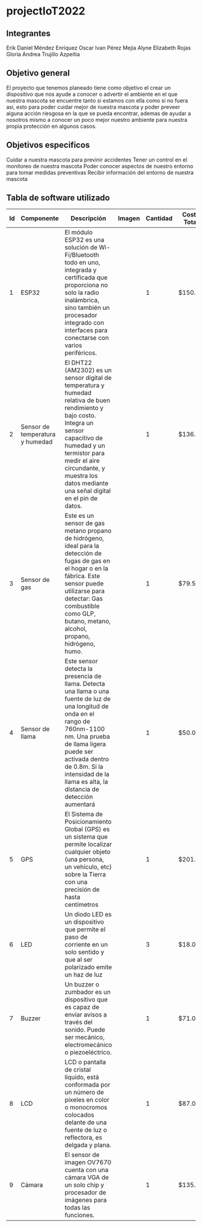 # projectIoT2022

## Integrantes

Erik Daniel Méndez Enríquez
Oscar Ivan Pérez Mejía
Alyne Elizabeth Rojas Gloria
Andrea Trujillo Azpeitia

## Objetivo general
El proyecto que tenemos planeado tiene como objetivo el crear un dispositivo que nos ayude a conocer o advertir el ambiente en el que nuestra mascota se 
encuentre tanto si estamos con ella como si no fuera asi, esto para poder cuidar mejor de nuestra  mascota y poder preveer alguna acción riesgosa en la que 
se pueda encontrar, ademas de ayudar a nosotros mismo a conocer un poco mejor nuestro ambiente para nuestra propia protección en algunos casos.

## Objetivos especificos
Cuidar a nuestra mascota para previnir accidentes
Tener un control en el monitoreo de nuestra mascota
Poder conocer aspectos de nuestro entorno para tomar medidas preventivas 
Recibir información del entorno de nuestra mascota

## Tabla de software utilizado

| Id | Componente                       | Descripción                                                                                                                                                                                                                                                                         | Imagen | Cantidad | Costo Total |
|----|----------------------------------|-------------------------------------------------------------------------------------------------------------------------------------------------------------------------------------------------------------------------------------------------------------------------------------|--------|----------|-------------|
| 1  | ESP32                            | El módulo ESP32 es una solución de  Wi-Fi/Bluetooth todo en uno, integrada  y certificada que proporciona no solo  la radio inalámbrica, sino también un  procesador integrado con interfaces para  conectarse con varios periféricos.                                              |        | 1        | $150.00     |
| 2  | Sensor de  temperatura y humedad | El DHT22 (AM2302) es un sensor digital de  temperatura y humedad relativa de buen  rendimiento y bajo costo. Integra un sensor  capacitivo de humedad y un termistor para  medir el aire circundante, y muestra los  datos mediante una señal digital en el pin de datos.           |        | 1        | $136.00     |
| 3  | Sensor de gas                    |     Este es un sensor de gas metano propano de  hidrógeno, ideal   para la detección de fugas  de gas en el hogar o en la fábrica. Este sensor puede utilizarse para detectar: Gas combustible  como GLP, butano, metano, alcohol, propano,  hidrógeno, humo.                       |        | 1        | $79.50      |
| 4  | Sensor de llama                  | Este sensor detecta la presencia de llama.  Detecta una llama o una fuente de luz de una  longitud de onda en el rango de 760nm-1100 nm.  Una prueba de llama ligera puede ser activada  dentro de 0.8m. Si la intensidad de la llama es  alta, la distancia de detección aumentará |        | 1        | $50.00      |
| 5  | GPS                              | El Sistema de Posicionamiento Global (GPS)  es un sistema que permite localizar cualquier  objeto (una persona, un vehículo, etc) sobre la  Tierra con una precisión de hasta centímetros                                                                                           |        | 1        | $201.00     |
| 6  | LED                              | Un diodo LED es un dispositivo que permite el  paso de corriente en un solo sentido y que al  ser polarizado emite un haz de luz                                                                                                                                                    |        | 3        | $18.00      |
| 7  | Buzzer                           | Un buzzer o zumbador es un dispositivo que es  capaz de enviar avisos a través del sonido. Puede  ser mecánico, electromecánico o piezoeléctrico.                                                                                                                                   |        | 1        | $71.00      |
| 8  | LCD                              | LCD o pantalla de cristal líquido, está  conformada por un número de píxeles en color  o monocromos colocados delante de una fuente  de luz o reflectora, es delgada y plana.                                                                                                       |        | 1        | $87.00      |
| 9  | Cámara                           | El sensor de imagen OV7670 cuenta con una  cámara VGA de un solo chip y procesador de  imágenes para todas las funciones.                                                                                                                                                           |        | 1        | $135.00     |
